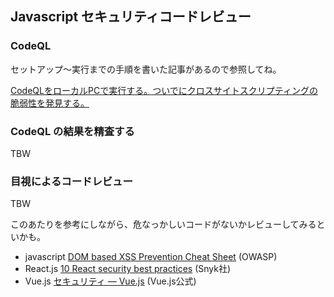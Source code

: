 ## Javascript セキュリティコードレビュー

### CodeQL

セットアップ～実行までの手順を書いた記事があるので参照してね。

[CodeQLをローカルPCで実行する。ついでにクロスサイトスクリプティングの脆弱性を発見する。](https://qiita.com/takutoy/items/ba088ca5a3896f433039)

### CodeQL の結果を精査する

TBW

### 目視によるコードレビュー

TBW

このあたりを参考にしながら、危なっかしいコードがないかレビューしてみるといかも。

- javascript [DOM based XSS Prevention Cheat Sheet](https://cheatsheetseries.owasp.org/cheatsheets/DOM_based_XSS_Prevention_Cheat_Sheet.html) (OWASP)
- React.js [10 React security best practices](https://snyk.io/blog/10-react-security-best-practices/) (Snyk社)
- Vue.js [セキュリティ — Vue.js](https://jp.vuejs.org/v2/guide/security.html) (Vue.js公式)